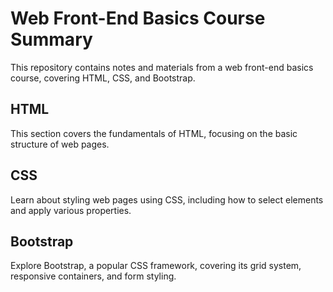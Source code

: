 # Web Front-End Basics Course Summary
This repository contains notes and materials from a web front-end basics course, covering HTML, CSS, and Bootstrap.

## HTML
This section covers the fundamentals of HTML, focusing on the basic structure of web pages.

## CSS
Learn about styling web pages using CSS, including how to select elements and apply various properties.

## Bootstrap
Explore Bootstrap, a popular CSS framework, covering its grid system, responsive containers, and form styling.
